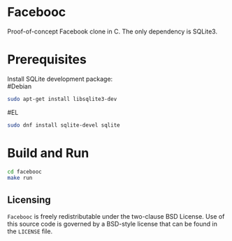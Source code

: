 # Facebooc

Proof-of-concept Facebook clone in C.
The only dependency is SQLite3.

# Prerequisites
Install SQLite development package: </br>
#Debian
```bash
sudo apt-get install libsqlite3-dev
```
#EL
```bash
sudo dnf install sqlite-devel sqlite
```


# Build and Run
```bash
cd facebooc
make run
```

Licensing
---------
`Facebooc` is freely redistributable under the two-clause BSD License.
Use of this source code is governed by a BSD-style license that can be found
in the `LICENSE` file.
